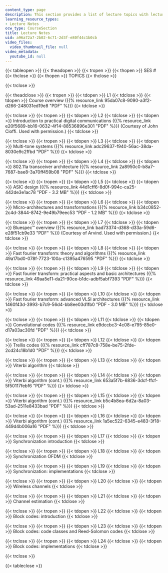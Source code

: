 ```yaml
---
content_type: page
description: This section provides a list of lecture topics with lecture notes.
learning_resource_types:
- Lecture Notes
ocw_type: CourseSection
title: Lecture Notes
uid: a96a72a7-2b02-6c71-2d3f-e80f44c1b0cb
video_files:
  video_thumbnail_file: null
video_metadata:
  youtube_id: null
---
```


{{< tableopen >}}
{{< theadopen >}}
{{< tropen >}}
{{< thopen >}}
SES #
{{< thclose >}}
{{< thopen >}}
TOPICS
{{< thclose >}}

{{< trclose >}}

{{< theadclose >}}
{{< tropen >}}
{{< tdopen >}}
L1
{{< tdclose >}}
{{< tdopen >}}
Course overview ({{% resource_link 95da07c8-9090-a3f2-d266-248031ed19e8 "PDF" %}})
{{< tdclose >}}

{{< trclose >}}
{{< tropen >}}
{{< tdopen >}}
L2
{{< tdclose >}}
{{< tdopen >}}
Introduction to practical digital communications ({{% resource_link e20f5689-bb16-0632-4f14-88536896e301 "PDF" %}}) (Courtesy of John Cioffi. Used with permission.)
{{< tdclose >}}

{{< trclose >}}
{{< tropen >}}
{{< tdopen >}}
L3
{{< tdclose >}}
{{< tdopen >}}
Multi-tone systems ({{% resource_link adc29637-f940-56ac-38da-8030e9c2ffbd "PDF" %}})
{{< tdclose >}}

{{< trclose >}}
{{< tropen >}}
{{< tdopen >}}
L4
{{< tdclose >}}
{{< tdopen >}}
802.11a transceiver architecture ({{% resource_link 2a8950c0-b8a7-7687-bae8-3a70ff459b08 "PDF" %}})
{{< tdclose >}}

{{< trclose >}}
{{< tropen >}}
{{< tdopen >}}
L5
{{< tdclose >}}
{{< tdopen >}}
ASIC design ({{% resource_link 44d1cff6-8d0f-994c-ca25-442de3e1ac78 "PDF - 3.2 MB" %}})
{{< tdclose >}}

{{< trclose >}}
{{< tropen >}}
{{< tdopen >}}
L6
{{< tdclose >}}
{{< tdopen >}}
Micro-architectures and transformations ({{% resource_link b34c0852-2c4d-3844-8742-9e49b79eec53 "PDF - 1.2 MB" %}})
{{< tdclose >}}

{{< trclose >}}
{{< tropen >}}
{{< tdopen >}}
L7
{{< tdclose >}}
{{< tdopen >}}
Bluespec™ overview ({{% resource_link bad73374-d368-d33a-59d6-e28f51cb9e33 "PDF" %}}) (Courtesy of Arvind. Used with permission.)
{{< tdclose >}}

{{< trclose >}}
{{< tropen >}}
{{< tdopen >}}
L8
{{< tdclose >}}
{{< tdopen >}}
Fast fourier transform: theory and algorithms ({{% resource_link 49a17bd0-078f-7723-100a-c1395a476595 "PDF" %}})
{{< tdclose >}}

{{< trclose >}}
{{< tropen >}}
{{< tdopen >}}
L9
{{< tdclose >}}
{{< tdopen >}}
Fast fourier transform: practical aspects and basic architectures ({{% resource_link 49aa5e11-da21-90ce-b1dc-adbf5abf7393 "PDF" %}})
{{< tdclose >}}

{{< trclose >}}
{{< tropen >}}
{{< tdopen >}}
L10
{{< tdclose >}}
{{< tdopen >}}
Fast fourier transform: advanced VLSI architectures ({{% resource_link 1460f43d-3993-b7c9-56d4-bb8ee03d1fb0 "PDF - 3.0 MB" %}})
{{< tdclose >}}

{{< trclose >}}
{{< tropen >}}
{{< tdopen >}}
L11
{{< tdclose >}}
{{< tdopen >}}
Convolutional codes ({{% resource_link e9dccbc3-4c08-e795-85e0-d17a03ac30fd "PDF" %}})
{{< tdclose >}}

{{< trclose >}}
{{< tropen >}}
{{< tdopen >}}
L12
{{< tdclose >}}
{{< tdopen >}}
Trellis codes ({{% resource_link cff787c8-758e-be75-2fde-2cd24c18b1d0 "PDF" %}})
{{< tdclose >}}

{{< trclose >}}
{{< tropen >}}
{{< tdopen >}}
L13
{{< tdclose >}}
{{< tdopen >}}
Viterbi algorithm
{{< tdclose >}}

{{< trclose >}}
{{< tropen >}}
{{< tdopen >}}
L14
{{< tdclose >}}
{{< tdopen >}}
Viterbi algorithm (cont.) ({{% resource_link 653a5f7b-6836-3dcf-ffcf-5f50117febf6 "PDF" %}})
{{< tdclose >}}

{{< trclose >}}
{{< tropen >}}
{{< tdopen >}}
L15
{{< tdclose >}}
{{< tdopen >}}
Viterbi algorithm (cont.) ({{% resource_link b5c4b8ea-6d2a-8a03-53ad-2511e8433bad "PDF" %}})
{{< tdclose >}}

{{< trclose >}}
{{< tropen >}}
{{< tdopen >}}
L16
{{< tdclose >}}
{{< tdopen >}}
Viterbi algorithm (cont.) ({{% resource_link 1a5ec522-6345-e483-3f18-449d4b006a16 "PDF" %}})
{{< tdclose >}}

{{< trclose >}}
{{< tropen >}}
{{< tdopen >}}
L17
{{< tdclose >}}
{{< tdopen >}}
Synchronization introduction
{{< tdclose >}}

{{< trclose >}}
{{< tropen >}}
{{< tdopen >}}
L18
{{< tdclose >}}
{{< tdopen >}}
Synchronization OFDM
{{< tdclose >}}

{{< trclose >}}
{{< tropen >}}
{{< tdopen >}}
L19
{{< tdclose >}}
{{< tdopen >}}
Synchronization: implementations
{{< tdclose >}}

{{< trclose >}}
{{< tropen >}}
{{< tdopen >}}
L20
{{< tdclose >}}
{{< tdopen >}}
Wireless channels
{{< tdclose >}}

{{< trclose >}}
{{< tropen >}}
{{< tdopen >}}
L21
{{< tdclose >}}
{{< tdopen >}}
Channel estimation
{{< tdclose >}}

{{< trclose >}}
{{< tropen >}}
{{< tdopen >}}
L22
{{< tdclose >}}
{{< tdopen >}}
Block codes: introduction
{{< tdclose >}}

{{< trclose >}}
{{< tropen >}}
{{< tdopen >}}
L23
{{< tdclose >}}
{{< tdopen >}}
Block codes: code classes and Reed-Solomon codes
{{< tdclose >}}

{{< trclose >}}
{{< tropen >}}
{{< tdopen >}}
L24
{{< tdclose >}}
{{< tdopen >}}
Block codes: implementations
{{< tdclose >}}

{{< trclose >}}

{{< tableclose >}}